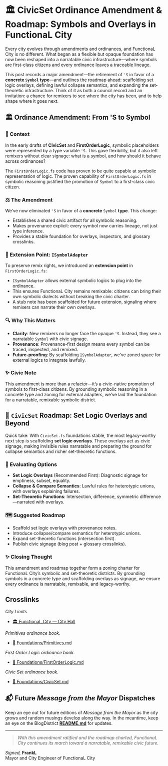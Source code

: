 # 🏛️ CivicSet Ordinance Amendment & Roadmap: Symbols and Overlays in FunctionaL City

Every city evolves through amendments and ordinances, and FunctionaL City is no different. What began as a flexible but opaque foundation has now been reshaped into a narratable civic infrastructure—where symbols are first-class citizens and every ordinance leaves a traceable lineage.

This post records a major amendment—the retirement of `'S` in favor of a **concrete `Symbol` type**—and outlines the roadmap ahead: scaffolding set logic overlays, defining lawful collapse semantics, and expanding the set-theoretic infrastructure. Think of it as both a council record and an invitation: a chance for remixers to see where the city has been, and to help shape where it goes next. 



## 🏛️ Ordinance Amendment: From 'S to Symbol

### 📜 Context

In the early drafts of **CivicSet** and **FirstOrderLogic**, symbolic placeholders were represented by a type variable `'S`. This gave flexibility, but it also left remixers without clear signage: what is a symbol, and how should it behave across ordinances? 

The `FirstOrderLogic.fs` code has proven to be quite capable at symbolic representation of logic. The proven capability of `FirstOrderLogic.fs` in symbolic reasoning justified the promotion of `Symbol` to a first-class civic citizen.

### ⚖️ The Amendment

We’ve now eliminated `'S` in favor of a **concrete** `Symbol` **type**. This change:

* Establishes a shared civic artifact for all symbolic reasoning.
* Makes provenance explicit: every symbol now carries lineage, not just type inference.
* Provides a stable foundation for overlays, inspectors, and glossary crosslinks.

### 🔌 Extension Point: `ISymbolAdapter`

To preserve remix rights, we introduced an **extension point** in `FirstOrderLogic.fs`:

* `ISymbolAdapter` allows external symbolic logics to plug into the ordinance.
* This ensures FunctionaL City remains remixable: citizens can bring their own symbolic dialects without breaking the civic charter.
* A stub note has been scaffolded for future extension, signaling where remixers can narrate their own overlays.

### 🔍 Why This Matters

* **Clarity**: New remixers no longer face the opaque `'S`. Instead, they see a narratable `Symbol` with civic signage.
* **Provenance**: Provenance-first design means every symbol can be traced, inspected, and remixed.
* **Future-proofing**: By scaffolding `ISymbolAdapter`, we’ve zoned space for external logics to integrate lawfully.

### ✨ Civic Note

This amendment is more than a refactor—it’s a civic-native promotion of symbols to first-class citizens. By grounding symbolic reasoning in a concrete type and zoning for external adapters, we’ve laid the foundation for a narratable, remixable symbolic district.

## 🧭 `CivicSet` Roadmap: Set Logic Overlays and Beyond

Quick take: With `CivicSet.fs` foundations stable, the most legacy-worthy next step is scaffolding **set logic overlays**. These overlays act as civic signage, making invisible rules narratable and preparing the ground for collapse semantics and richer set-theoretic functions.

### 📌 Evaluating Options

* **Set Logic Overlays** (Recommended First): Diagnostic signage for emptiness, subset, equality.
* **Collapse & Compare Semantics**: Lawful rules for heterotypic unions, with overlays explaining failures.
* **Set-Theoretic Functions**: Intersection, difference, symmetric difference—narrated with overlays.

### 🗺️ Suggested Roadmap

* Scaffold set logic overlays with provenance notes.
* Introduce collapse/compare semantics for heterotypic unions.
* Expand set-theoretic functions (intersection first).
* Publish civic signage (blog post + glossary crosslinks).

### ✨ Closing Thought

This amendment and roadmap together form a zoning charter for FunctionaL City’s symbolic and set-theoretic districts. By grounding symbols in a concrete type and scaffolding overlays as signage, we ensure every ordinance is narratable, remixable, and legacy-worthy.

## Crosslinks
*City Limits*
- [🏛️ FunctionaL City — City Hall](../../README.md)

*Primitives ordinance book.*
- [📘 Foundations/Primitives.md](../../CivicAlgebraicInfrastructure/Foundations/Primitives.md)

*First Order Logic ordinance book.*
- [📘 Foundations/FirstOrderLogic.md](../../CivicAlgebraicInfrastructure/Foundations/FirstOrderLogic.md)
  
*Civic Set ordinance book.*
- [📘 Foundations/CivicSet.md](../../CivicAlgebraicInfrastructure/Foundations/CivicSet.md)

## 📬 Future *Message from the Mayor* Dispatches

Keep an eye out for future editions of *Message from the Mayor* as the city grows and random musings develop along the way. In the meantime, keep an eye on the BlogDistrict [**README.md**](../README.md) for updates.

---

> *With this amendment ratified and the roadmap charted, FunctionaL City continues its march toward a narratable, remixable civic future.*

*Signed,*
**FrankL**  
Mayor and City Engineer of FunctionaL City